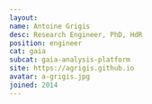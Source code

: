 ```yaml
---
layout:
name: Antoine Grigis
desc: Research Engineer, PhD, HdR
position: engineer
cat: gaia
subcat: gaia-analysis-platform
site: https://agrigis.github.io
avatar: a-grigis.jpg
joined: 2014
---
```

